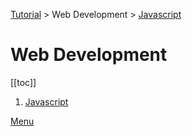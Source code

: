 [Tutorial](/tutorial/) > Web Development > [Javascript](/tutorial/web-development/javascript/)

# Web Development

[[toc]]

1. [Javascript](/tutorial/web-development/javascript/)



[Menu](/menu/)
